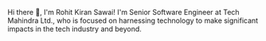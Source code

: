 Hi there 👋, I'm Rohit Kiran Sawai! I'm Senior Software Engineer at Tech Mahindra Ltd., who is focused on harnessing technology to make significant impacts in the tech industry and beyond.

<!--
**rohitsawai/rohitsawai** is a ✨ _special_ ✨ repository because its `README.md` (this file) appears on your GitHub profile.

Here are some ideas to get you started:

- 🔭 I’m currently working on ...
- 🌱 I’m currently learning ...
- 👯 I’m looking to collaborate on ...
- 🤔 I’m looking for help with ...
- 💬 Ask me about ...
- 📫 How to reach me: ...
- 😄 Pronouns: ...
- ⚡ Fun fact: ...
-->
